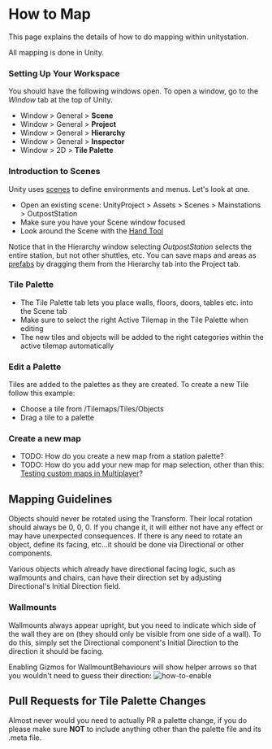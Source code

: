 # How to Map

This page explains the details of how to do mapping within unitystation.

All mapping is done in Unity.

### Setting Up Your Workspace
You should have the following windows open. To open a window, go to the _Window_ tab at the top of Unity.
* Window > General > __Scene__
* Window > General > __Project__
* Window > General > __Hierarchy__
* Window > General > __Inspector__
* Window > 2D > __Tile Palette__

### Introduction to Scenes
Unity uses [scenes](https://docs.unity3d.com/Manual/CreatingScenes.html) to define environments and menus. Let's look at one.
* Open an existing scene: UnityProject > Assets > Scenes > Mainstations > OutpostStation
* Make sure you have your Scene window focused
* Look around the Scene with the [Hand Tool](https://docs.unity3d.com/Manual/SceneViewNavigation.html)

Notice that in the Hierarchy window selecting _OutpostStation_ selects the entire station, but not other shuttles, etc.
You can save maps and areas as [prefabs](https://docs.unity3d.com/Manual/Prefabs.html) by dragging them from the Hierarchy tab into the Project tab.

### Tile Palette
* The Tile Palette tab lets you place walls, floors, doors, tables etc. into the Scene tab
* Make sure to select the right Active Tilemap in the Tile Palette when editing
* The new tiles and objects will be added to the right categories within the active tilemap automatically

### Edit a Palette
Tiles are added to the palettes as they are created. To create a new Tile follow this example:
- Choose a tile from /Tilemaps/Tiles/Objects
- Drag a tile to a palette

### Create a new map
* TODO: How do you create a new map from a station palette?
* TODO: How do you add your new map for map selection, other than this: [Testing custom maps in Multiplayer](../contribution-guides/Building-And-Testing.md)?

## Mapping Guidelines
Objects should never be rotated using the Transform. Their local rotation should always be 0, 0, 0. If you change it, it will either not have any effect or may have unexpected consequences. If there is any need to rotate an object, define its facing, etc...it should be done via Directional or other components.

Various objects which already have directional facing logic, such as wallmounts and chairs, can have their direction set by adjusting Directional's Initial Direction field.

### Wallmounts
Wallmounts always appear upright, but you need to indicate which side of the wall they are on (they should only be visible from one side of a wall). To do this, simply set the Directional component's Initial Direction to the direction it should be facing.

Enabling Gizmos for WallmountBehaviours will show helper arrows so that you wouldn't need to guess their direction:
![how-to-enable](https://user-images.githubusercontent.com/10403536/58015542-0f0e2800-7aeb-11e9-8729-5a06fb88072e.png)

## Pull Requests for Tile Palette Changes
Almost never would you need to actually PR a palette change, if you do please make sure __NOT__ to include anything other than the palette file and its .meta file.
